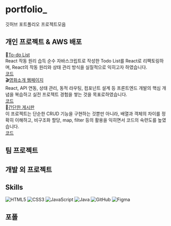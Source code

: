 # portfolio_
깃허브 포트폴리오 프로젝트모음

## 개인 프로젝트 & AWS 배포
🎨[To-do List](http://ec2-13-208-175-84.ap-northeast-3.compute.amazonaws.com:4000/)<br/>
React 작동 원리 습득 순수 자바스크립트로 작성한 Todo List를 React로 리팩토링하며, React의 작동 원리와 상태 관리 방식을 실질적으로 익히고자 하였습니다.<br/>
[코드](https://github.com/crossjane/ReactTodoList.git)<br/>
🎬[영화소개 웹페이지](http://ec2-13-208-175-84.ap-northeast-3.compute.amazonaws.com:3000/)<br/>
React, API 연동, 상태 관리, 동적 라우팅, 컴포넌트 설계 등 프론트엔드 개발의 핵심 개념을 복습하고 실전 프로젝트 경험을 쌓는 것을 목표로하였습니다.<br/>
[코드](https://github.com/crossjane/MovieList.git)<br/>
🚀[간단한 게시판](http://ec2-13-208-175-84.ap-northeast-3.compute.amazonaws.com:5000/)<br/>
이 프로젝트는 단순한 CRUD 기능을 구현하는 것뿐만 아니라, 배열과 객체의 차이를 정확히 이해하고, 비구조화 할당, map, filter 등의 활용을 익히면서 코드의 숙련도를 높였습니다.<br/>
[코드](https://github.com/crossjane/board_react.git)<br/>


## 팀 프로젝트 



## 개발 외 프로젝트



## Skills
![HTML5](https://img.shields.io/badge/html5-%23E34F26.svg?style=for-the-badge&logo=html5&logoColor=white)
![CSS3](https://img.shields.io/badge/css3-%231572B6.svg?style=for-the-badge&logo=css3&logoColor=white)
![JavaScript](https://img.shields.io/badge/javascript-%23323330.svg?style=for-the-badge&logo=javascript&logoColor=%23F7DF1E)
![Java](https://img.shields.io/badge/java-%23ED8B00.svg?style=for-the-badge&logo=openjdk&logoColor=white)
![GitHub](https://img.shields.io/badge/github-%23121011.svg?style=for-the-badge&logo=github&logoColor=white)
![Figma](https://img.shields.io/badge/figma-%23F24E1E.svg?style=for-the-badge&logo=figma&logoColor=white)


## 포폴 
